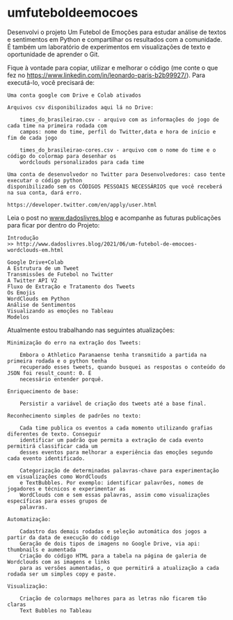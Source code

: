 # umfuteboldeemocoes
Desenvolvi o projeto Um Futebol de Emoções para estudar análise de textos e sentimentos em Python e compartilhar os resultados com a comunidade. É também um laboratório de experimentos em visualizações de texto e oportunidade de aprender o Git.

Fique à vontade para copiar, utilizar e melhorar o código (me conte o que fez no https://www.linkedin.com/in/leonardo-paris-b2b99927/). 
Para executá-lo, você precisará de:

    Uma conta google com Drive e Colab ativados
    
    Arquivos csv disponibilizados aqui lá no Drive:
    
        times_do_brasileirao.csv - arquivo com as informações do jogo de cada time na primeira rodada com 
        campos: nome do time, perfil do Twitter,data e hora de início e fim de cada jogo

        times_do_brasileirao-cores.csv - arquivo com o nome do time e o código do colormap para desenhar os 
        wordclouds personalizados para cada time
    
    Uma conta de desenvolvedor no Twitter para Desenvolvedores: caso tente executar o código python 
    disponibilizado sem os CÓDIGOS PESSOAIS NECESSÁRIOS que você receberá na sua conta, dará erro.
    
    https://developer.twitter.com/en/apply/user.html

Leia o post no www.dadoslivres.blog e acompanhe as futuras publicações para ficar por dentro do Projeto:

    Introdução 
    >> http://www.dadoslivres.blog/2021/06/um-futebol-de-emocoes-wordclouds-em.html
    
    Google Drive+Colab
    A Estrutura de um Tweet
    Transmissões de Futebol no Twitter
    A Twitter API V2
    Fluxo de Extração e Tratamento dos Tweets
    Os Emojis
    WordClouds em Python
    Análise de Sentimentos
    Visualizando as emoções no Tableau
    Modelos

Atualmente estou trabalhando nas seguintes atualizações:
    
    Minimização do erro na extração dos Tweets:
    
        Embora o Athletico Paranaense tenha transmitido a partida na primeira rodada e o python tenha
        recuperado esses tweets, quando busquei as respostas o conteúdo do JSON foi result_count: 0. É
        necessário entender porquê.
                
    Enriquecimento de base:
    
        Persistir a variável de criação dos tweets até a base final.
        
    Reconhecimento simples de padrões no texto:
    
        Cada time publica os eventos a cada momento utilizando grafias diferentes de texto. Conseguir
        identificar um padrão que permita a extração de cada evento permitirá classificar cada um 
        desses eventos para melhorar a experiência das emoções segundo cada evento identificado.
        
        Categorização de determinadas palavras-chave para experimentação em visualizações como WordClouds
        e TextBubbles. Por exemplo: identificar palavrões, nomes de jogadores e técnicos e experimentar as
        WordClouds com e sem essas palavras, assim como visualizações específicas para esses grupos de
        palavras.
        
    Automatização:
    
        Cadastro das demais rodadas e seleção automática dos jogos a partir da data de execução do código
        Geração de dois tipos de imagens no Google Drive, via api: thumbnails e aumentada
        Criação do código HTML para a tabela na página de galeria de Wordclouds com as imagens e links 
        para as versões aumentadas, o que permitirá a atualização a cada rodada ser um simples copy e paste. 

    Visualização:
    
        Criação de colormaps melhores para as letras não ficarem tão claras
        Text Bubbles no Tableau
